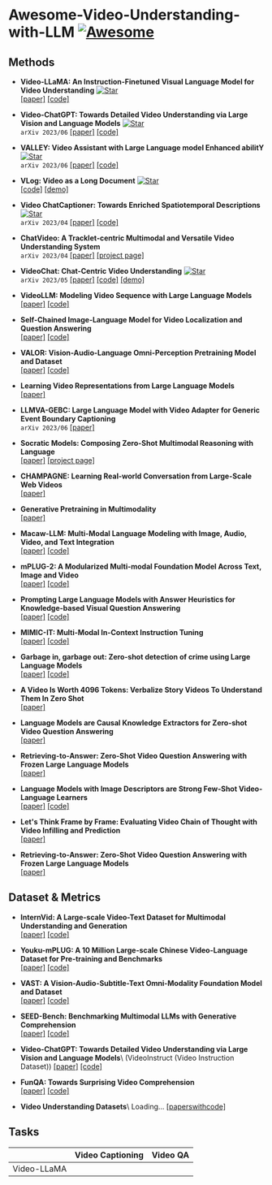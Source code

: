 # Awesome-Video-Understanding-with-LLM [![Awesome](https://awesome.re/badge.svg)](https://awesome.re)

## Methods
- **Video-LLaMA: An Instruction-Finetuned Visual Language Model for Video Understanding** [![Star](https://img.shields.io/github/stars/DAMO-NLP-SG/Video-LLaMA.svg?style=social&label=Star)](https://github.com/DAMO-NLP-SG/Video-LLaMA)\
  [[paper]](https://arxiv.org/abs/2306.02858) [[code]](https://github.com/DAMO-NLP-SG/Video-LLaMA)

- **Video-ChatGPT: Towards Detailed Video Understanding via Large Vision and Language Models** [![Star](https://img.shields.io/github/stars/mbzuai-oryx/Video-ChatGPT.svg?style=social&label=Star)](https://github.com/mbzuai-oryx/Video-ChatGPT)\
  ```arXiv 2023/06``` [[paper]](https://arxiv.org/abs/2306.05424) [[code]](https://github.com/mbzuai-oryx/Video-ChatGPT)

- **VALLEY: Video Assistant with Large Language model Enhanced abilitY** [![Star](https://img.shields.io/github/stars/RupertLuo/Valley.svg?style=social&label=Star)](https://github.com/RupertLuo/Valley)\
```arXiv 2023/06``` [[paper]](https://arxiv.org/abs/2306.07207) [[code]](https://github.com/RupertLuo/Valley)

- **VLog: Video as a Long Document** [![Star](https://img.shields.io/github/stars/showlab/VLog.svg?style=social&label=Star)](https://github.com/showlab/VLog)\
    [[code]](https://github.com/showlab/VLog) [[demo]](https://huggingface.co/spaces/TencentARC/VLog)

- **Video ChatCaptioner: Towards Enriched Spatiotemporal Descriptions** [![Star](https://img.shields.io/github/stars/Vision-CAIR/ChatCaptioner.svg?style=social&label=Star)](https://github.com/Vision-CAIR/ChatCaptioner)\
```arXiv 2023/04``` [[paper]](https://arxiv.org/abs/2304.04227) [[code]](https://github.com/Vision-CAIR/ChatCaptioner/tree/main/Video_ChatCaptioner)

- **ChatVideo: A Tracklet-centric Multimodal and Versatile Video Understanding System**\
  ```arXiv 2023/04``` [[paper]](https://arxiv.org/abs/2304.14407) [[project page]](https://www.wangjunke.info/ChatVideo/)

- **VideoChat: Chat-Centric Video Understanding** [![Star](https://img.shields.io/github/stars/OpenGVLab/Ask-Anything.svg?style=social&label=Star)](https://github.com/OpenGVLab/Ask-Anything)\
  ```arXiv 2023/05```  [[paper]](https://arxiv.org/abs/2305.06355) [[code]](https://github.com/OpenGVLab/Ask-Anything) [[demo]](https://huggingface.co/spaces/ynhe/AskAnything)

- **VideoLLM: Modeling Video Sequence with Large Language Models**\
  [[paper]](https://arxiv.org/abs/2305.13292) [[code]](https://github.com/cg1177/videollm)

- **Self-Chained Image-Language Model for Video Localization and Question Answering**\
  [[paper]](https://arxiv.org/abs/2305.06988v1) [[code]](https://github.com/yui010206/sevila)

- **VALOR: Vision-Audio-Language Omni-Perception Pretraining Model and Dataset**\
  [[paper]](https://arxiv.org/abs/2304.08345v1) [[code]](https://github.com/TXH-mercury/VALOR) 

- **Learning Video Representations from Large Language Models**\
  [[paper]](https://arxiv.org/abs/2212.04501)

- **LLMVA-GEBC: Large Language Model with Video Adapter for Generic Event Boundary Captioning**\
 ```arXiv 2023/06``` [[paper]](https://arxiv.org/abs/2306.10354)

- **Socratic Models: Composing Zero-Shot Multimodal Reasoning with Language**\
  [[paper]](https://arxiv.org/abs/2204.00598) [[project page]](https://socraticmodels.github.io/)
  
- **CHAMPAGNE: Learning Real-world Conversation from Large-Scale Web Videos**\
  [[paper]](https://arxiv.org/abs/2303.09713)
  
- **Generative Pretraining in Multimodality**\
  [[paper]](https://arxiv.org/abs/2307.05222)

- **Macaw-LLM: Multi-Modal Language Modeling with Image, Audio, Video, and Text Integration**\
  [[paper]](https://arxiv.org/abs/2306.09093) [[code]](https://github.com/lyuchenyang/macaw-llm)

- **mPLUG-2: A Modularized Multi-modal Foundation Model Across Text, Image and Video**\
  [[paper]](https://arxiv.org/abs/2302.00402v1) [[code]](https://github.com/X-PLUG/mPLUG-2)

- **Prompting Large Language Models with Answer Heuristics for Knowledge-based Visual Question Answering**\
  [[paper]](https://arxiv.org/abs/2303.01903) [[code]](https://github.com/milvlg/prophet)

- **MIMIC-IT: Multi-Modal In-Context Instruction Tuning**\
  [[paper]](https://arxiv.org/abs/2306.05425) [[code]](https://github.com/luodian/otter)

- **Garbage in, garbage out: Zero-shot detection of crime using Large Language Models**\
  [[paper]](https://arxiv.org/abs/2307.06844) [[code]](https://github.com/anjsimmo/zero-shot-crime-detection)

- **A Video Is Worth 4096 Tokens: Verbalize Story Videos To Understand Them In Zero Shot**\
  [[paper]](https://arxiv.org/abs/2305.09758)

- **Language Models are Causal Knowledge Extractors for Zero-shot Video Question Answering**\
  [[paper]](https://arxiv.org/abs/2304.03754)

- **Retrieving-to-Answer: Zero-Shot Video Question Answering with Frozen Large Language Models**\
  [[paper]](https://arxiv.org/abs/2306.11732)

- **Language Models with Image Descriptors are Strong Few-Shot Video-Language Learners**\
  [[paper]](https://arxiv.org/abs/2205.10747) [[code]](https://github.com/mikewangwzhl/vidil)

- **Let's Think Frame by Frame: Evaluating Video Chain of Thought with Video Infilling and Prediction**\
  [[paper]](https://arxiv.org/abs/2305.13903)

- **Retrieving-to-Answer: Zero-Shot Video Question Answering with Frozen Large Language Models**\
  [[paper]](https://arxiv.org/pdf/2306.11732.pdf) 
  

## Dataset & Metrics

- **InternVid: A Large-scale Video-Text Dataset for Multimodal Understanding and Generation**\
  [[paper]](https://arxiv.org/pdf/2307.06942v1.pdf) [[code]](https://github.com/opengvlab/internvideo)

- **Youku-mPLUG: A 10 Million Large-scale Chinese Video-Language Dataset for Pre-training and Benchmarks**\
  [[paper]](https://arxiv.org/pdf/2306.04362v1.pdf) [[code]](https://github.com/x-plug/youku-mplug)

- **VAST: A Vision-Audio-Subtitle-Text Omni-Modality Foundation Model and Dataset**\
  [[paper]](https://arxiv.org/pdf/2305.18500v1.pdf) [[code]](https://github.com/txh-mercury/vast)

- **SEED-Bench: Benchmarking Multimodal LLMs with Generative Comprehension**\
  [[paper]](https://arxiv.org/pdf/2307.16125v1.pdf) [[code]](https://github.com/ailab-cvc/seed-bench)

- **Video-ChatGPT: Towards Detailed Video Understanding via Large Vision and Language Models**\ (VideoInstruct (Video Instruction Dataset))
  [[paper]](https://arxiv.org/pdf/2306.05424v1.pdf) [[code]](https://github.com/mbzuai-oryx/video-chatgpt)

- **FunQA: Towards Surprising Video Comprehension**\
  [[paper]](https://arxiv.org/pdf/2306.14899v1.pdf) [[code]](https://github.com/jingkang50/funqa)

- **Video Understanding Datasets**\ Loading...
  [[paperswithcode]](https://paperswithcode.com/datasets?q=&v=lst&o=newest&task=video-understanding&page=1)

## Tasks
||Video Captioning|Video QA|
|--|--|--|
|Video-LLaMA|||

